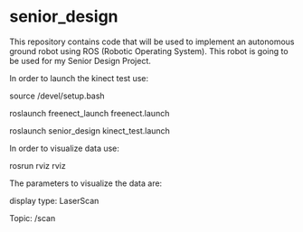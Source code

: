 # senior_design
This repository contains code that will be used to implement an autonomous ground robot using ROS (Robotic Operating System). This robot is going to be used for my Senior Design Project.

In order to launch the kinect test use:

source /devel/setup.bash

roslaunch freenect_launch freenect.launch

roslaunch senior_design kinect_test.launch

In order to visualize data use:

rosrun rviz rviz

The parameters to visualize the data are:

display type: LaserScan

Topic: /scan
